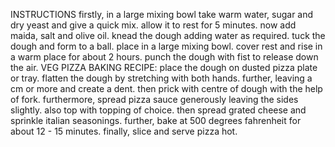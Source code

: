 INSTRUCTIONS
firstly, in a large mixing bowl take warm water, sugar and dry yeast and give a quick mix.
allow it to rest for 5 minutes.
now add maida, salt and olive oil.
knead the dough adding water as required.
tuck the dough and form to a ball. place in a large mixing bowl.
cover rest and rise in a warm place for about 2 hours.
punch the dough with fist to release down the air.
VEG PIZZA BAKING RECIPE:
place the dough on dusted pizza plate or tray.
flatten the dough by stretching with both hands.
further, leaving a cm or more and create a dent.
then prick with centre of dough with the help of fork.
furthermore, spread pizza sauce generously leaving the sides slightly.
also top with topping of choice.
then spread grated cheese and sprinkle italian seasonings.
further, bake at 500 degrees fahrenheit for about 12 - 15 minutes.
finally, slice and serve pizza hot.
